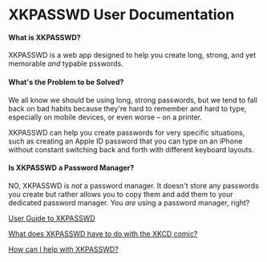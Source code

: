 # XKPASSWD User Documentation

#### What is XKPASSWD?

XKPASSWD is a web app designed to help you create long, strong, and yet memorable _and_ typable psswords.

#### What's the Problem to be Solved?

We all know we should be using long, strong passwords, but we tend to fall back on bad habits because they're hard to remember and hard to type, especially on mobile devices, or even worse – on a printer.

XKPASSWD can help you create passwords for very specific situations, such as creating an Apple ID password that you can type on an iPhone without constant switching back and forth with different keyboard layouts.

#### Is XKPASSWD a Password Manager?

NO, XKPASSWD is _not_ a password manager. It doesn't store any passwords you create but rather allows you to copy them and add them to your dedicated password manager. You _are_ using a password manager, right?

[User Guide to XKPASSWD](user-guide.md)

[What does XKPASSWD have to do with the XKCD comic?](xkcd-comic.md)

[How can I help with XKPASSWD?](help-xkpasswd.md)
